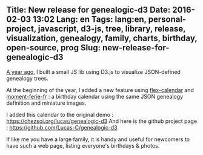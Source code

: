 Title: New release for genealogic-d3
Date: 2016-02-03 13:02
Lang: en
Tags: lang:en, personal-project, javascript, d3-js, tree, library, release, visualization, genealogy, family, charts, birthday, open-source, prog
Slug: new-release-for-genealogic-d3
---
[A year ago](/lucas/blog/genealogy-tree-visualization-with-d3-js), I built a small JS lib using D3.js to visualize JSON-defined genealogy trees.

At the beginning of the year, I added a new feature using [flex-calendar](https://github.com/Russian60/flex-calendar) and [moment-ferie-fr](https://github.com/DepthFrance/moment-ferie-fr) : a birthday calendar using the same JSON genealogy definition and miniature images.

I added this calendar to the original demo : <https://chezsoi.org/lucas/genealogic-d3>
And here is the github project page : <https://github.com/Lucas-C/genealogic-d3>

If like me you have a large family, it is handy and useful for newcomers to have such a web page, listing everyone's birthdays & photos.
